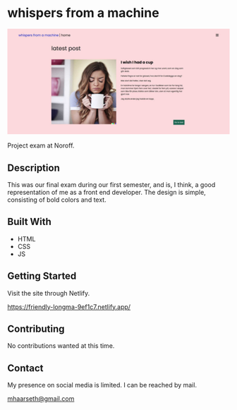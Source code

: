 # whispers from a machine

![image](https://github.com/mhaarseth/project-exam-1/blob/main/images/WhispersFromAMachine.jpg?raw=true)

Project exam at Noroff.

## Description

This was our final exam during our first semester, and is, I think, a good representation of me as a front end developer. The design is simple, consisting of bold colors and text.

## Built With

- HTML
- CSS
- JS

## Getting Started

Visit the site through Netlify.

https://friendly-longma-9ef1c7.netlify.app/

## Contributing

No contributions wanted at this time.

## Contact

My presence on social media is limited. I can be reached by mail.

mhaarseth@gmail.com
